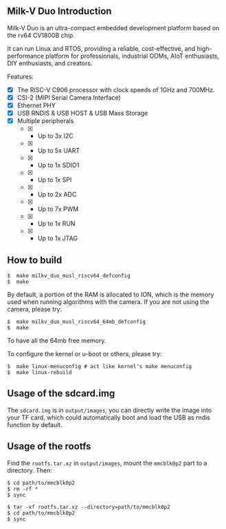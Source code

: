 
## Milk-V Duo Introduction

Milk-V Duo is an ultra-compact embedded development platform based on the rv64 CV1800B chip.

It can run Linux and RTOS, providing a reliable, cost-effective, and high-performance platform for professionals, industrial ODMs, AIoT enthusiasts, DIY enthusiasts, and creators.

Features:

- [x] The RISC-V C906 processor with clock speeds of 1GHz and 700MHz.
- [x] CSI-2 (MIPI Serial Camera Interface)
- [x] Ethernet PHY
- [x] USB RNDIS & USB HOST & USB Mass Storage
- [x] Multiple peripherals
	- [x] -   Up to 3x I2C
	- [x] -   Up to 5x UART
	- [x] -   Up to 1x SDIO1
	- [x] -   Up to 1x SPI
	- [x] -   Up to 2x ADC
	- [x] -   Up to 7x PWM
	- [x] -   Up to 1x RUN
	- [x] -   Up to 1x JTAG

## How to build

```shell
$  make milkv_duo_musl_riscv64_defconfig
$  make
```

By default, a portion of the RAM is allocated to ION, which is the memory used when running algorithms with the camera. If you are not using the camera, please try:

```shell
$  make milkv_duo_musl_riscv64_64mb_defconfig
$  make
```

To have all the 64mb free memory.


To configure the kernel or u-boot or others, please try:

```shell
$  make linux-menuconfig # act like kernel's make menuconfig
$  make linux-rebuild
```

## Usage of the sdcard.img

The `sdcard.img` is in `output/images`, you can directly write the image into your TF card, which could automatically boot and load the USB as rndis function by default.

## Usage of the rootfs

Find the `rootfs.tar.xz` in `output/images`, mount the `mmcblk0p2` part to a directory. Then:

```shell
$ cd path/to/mmcblk0p2
$ rm -rf *
$ sync

$ tar -xf rootfs.tar.xz --directory=path/to/mmcblk0p2
$ cd path/to/mmcblk0p2
$ sync
```
